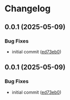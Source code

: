 # Changelog

## 0.0.1 (2025-05-09)


### Bug Fixes

* initial commit ([ed73eb0](https://github.com/sanity-io/sanity-sveltekit/commit/ed73eb0e96e4695d033372014c020a29ebd3bed9))

## 0.0.1 (2025-05-09)


### Bug Fixes

* initial commit ([ed73eb0](https://github.com/sanity-io/sanity-sveltekit/commit/ed73eb0e96e4695d033372014c020a29ebd3bed9))
